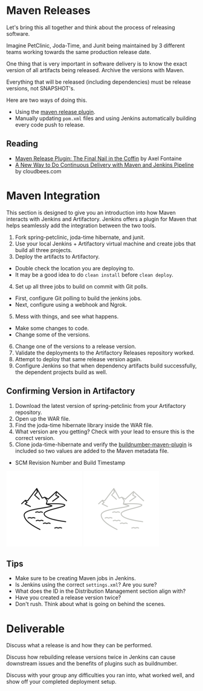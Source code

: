 # Maven Releases

Let's bring this all together and think about the process of releasing software.

Imagine PetClinic, Joda-Time, and Junit being maintained by 3 different teams working towards the same production release date.

One thing that is very important in software delivery is to know the exact version of all artifacts being released. Archive the versions with Maven.

Everything that will be released (including dependencies) must be release versions, not SNAPSHOT's.

Here are two ways of doing this.
 - Using the [maven release plugin](http://maven.apache.org/maven-release/maven-release-plugin/).
 - Manually updating `pom.xml` files and using Jenkins automatically building every code push to release.

## Reading

 - [Maven Release Plugin: The Final Nail in the Coffin](https://axelfontaine.com/blog/final-nail.html) by Axel Fontaine
 - [A New Way to Do Continuous Delivery with Maven and Jenkins Pipeline](https://www.cloudbees.com/blog/new-way-do-continuous-delivery-maven-and-jenkins-pipeline) by cloudbees.com

# Maven Integration

This section is designed to give you an introduction into how Maven interacts with Jenkins and Artifactory. Jenkins offers a plugin for Maven that helps seamlessly add the integration between the two tools.

 1. Fork spring-petclinic, joda-time hibernate, and junit.
 2. Use your local Jenkins + Artifactory virtual machine and create jobs that build all three projects.
 3. Deploy the artifacts to Artifactory.
   - Double check the location you are deploying to.
   - It may be a good idea to do `clean install` before `clean deploy`.
 4. Set up all three jobs to build on commit with Git polls.
   - First, configure Git polling to build the jenkins jobs.
   - Next, configure using a webhook and Ngrok.
 5. Mess with things, and see what happens.
   - Make some changes to code.
   - Change some of the versions.
 6. Change one of the versions to a release version.
 7. Validate the deployments to the Artifactory Releases repository worked.
 8. Attempt to deploy that same release version again.
 9. Configure Jenkins so that when dependency artifacts build successfully, the dependent projects build as well.

## Confirming Version in Artifactory
 1. Download the latest version of spring-petclinic from your Artifactory repository.
 2. Open up the WAR file.
 3. Find the joda-time hibernate library inside the WAR file.
 4. What version are you getting? Check with your lead to ensure this is the correct version.
 5. Clone joda-time-hibernate and verify the [buildnumber-maven-plugin](http://www.mojohaus.org/buildnumber-maven-plugin/usage.html) is included so two values are added to the Maven metadata file.
   - SCM Revision Number and Build Timestamp  

![](img5/river_light.svg ':size=100x100 :class=light-mode-icon')
![](img5/river_dark.svg ':size=100x100 :class=dark-mode-icon')

## Tips

 - Make sure to be creating Maven jobs in Jenkins.
 - Is Jenkins using the correct `settings.xml`? Are you sure?
 - What does the ID in the Distribution Management section align with?
 - Have you created a release version twice?
 - Don't rush. Think about what is going on behind the scenes.



# Deliverable

Discuss what a release is and how they can be performed. 

Discuss how rebuilding release versions twice in Jenkins can cause downstream issues and the benefits of plugins such as buildnumber.

Discuss with your group any difficulties you ran into, what worked well, and show off your completed deployment setup. 

